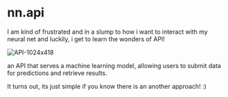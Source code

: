 # nn.api
I am kind of frustrated and in a slump to how i want to interact with my neural net and luckily, i get to learn the wonders of API!

![API-1024x418](https://github.com/le-nicolas/nn.api/assets/112614851/65b02153-9f6a-4ad2-9d7a-ce2699598b63)

an API that serves a machine learning model, allowing users to submit data for predictions and retrieve results.

It turns out, its just simple if you know there is an another approach! :)
